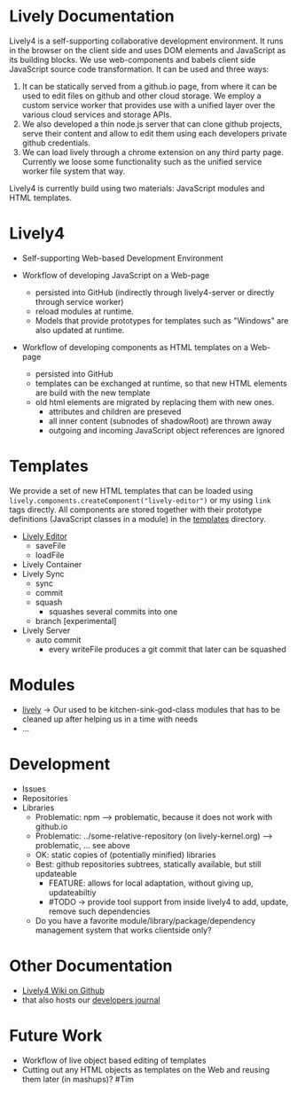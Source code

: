 # Lively Documentation

<lively-import src="_navigation.html"></lively-import>

Lively4 is a self-supporting collaborative development environment. It runs in the browser on the client side and uses DOM elements and JavaScript as its building blocks. We use web-components and babels client side JavaScript source code transformation. It can be used and three ways:

1. It can be statically served from a github.io page, from where it can be used to edit files on github and other cloud storage. We employ a custom service worker that provides use with a unified layer over the various cloud services and storage APIs. 
2. We also developed a thin node.js server that can clone github projects, serve their content and allow to edit them using each developers private github credentials.
3. We can load lively through a chrome extension on any third party page. Currently we loose some functionality such as the unified service worker file system that way. 

Lively4 is currently build using two materials: JavaScript modules and HTML templates. 

# Lively4 

- Self-supporting Web-based Development Environment

- Workflow of developing JavaScript on a Web-page
  - persisted into GitHub (indirectly through lively4-server or directly through service worker)
  - reload modules at runtime. 
  - Models that provide prototypes for templates such as "Windows" are also updated at runtime. 

- Workflow of developing components as HTML templates on a Web-page
  - persisted into GitHub
  - templates can be exchanged at runtime, so that new HTML elements are build with the new template
  - old html elements are migrated by replacing them with new ones. 
    - attributes and children are preseved
    - all inner content (subnodes of shadowRoot) are thrown away
    - outgoing and incoming JavaScript object references are ignored


# Templates

We provide a set of new HTML templates that can be loaded using ``lively.components.createComponent("lively-editor")`` or my using ``link`` tags directly. 
All components are stored together with their prototype definitions (JavaScript classes in a module) in the [templates](../templates/) directory. 

- [Lively Editor](../templates/lively-editor.html)
  - saveFile
  - loadFile
- Lively Container
- Lively Sync
  - sync
  - commit
  - squash
    - squashes several commits into one
  - branch [experimental]
- Lively Server
  - auto commit
      - every writeFile produces a git commit that later can be squashed
      

# Modules

- [lively](../src/client/lively.js) -> Our used to be kitchen-sink-god-class modules that has to be cleaned up after helping us in a time with needs
- ...

# Development

- Issues
- Repositories
- Libraries 
  - Problematic: npm --> problematic, because it does not work with github.io
  - Problematic: ../some-relative-repository (on lively-kernel.org) --> problematic, ... see above
  - OK: static copies of (potentially minified) libraries
  - Best: github repositories subtrees, statically available, but still updateable
    - FEATURE: allows for local adaptation, without giving up, updateabiltiy 
    - #TODO -> provide tool support from inside lively4 to add, update, remove such dependencies
  - Do you have a favorite module/library/package/dependency management system that works clientside only?

# Other Documentation
- [Lively4 Wiki on Github](https://lively-kernel.org/lively4/Lively4.wiki/Home.md)
- that also hosts our [developers journal](https://lively-kernel.org/lively4/Lively4.wiki/Journal.md)



# Future Work

- Workflow of live object based editing of templates
- Cutting out any HTML objects as templates on the Web and reusing them later (in mashups)? #Tim 
 